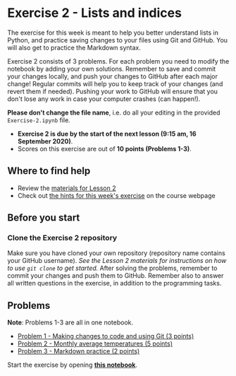 # Exercise 2 - Lists and indices

The exercise for this week is meant to help you better understand lists in Python, and practice saving changes to your files using Git and GitHub. You will also get to practice the Markdown syntax. 

Exercise 2 consists of 3 problems. For each problem you need to modify the notebook by adding your own solutions. Remember to save and commit your changes locally, and push your changes to GitHub after each major change! Regular commits will help you to keep track of your changes (and revert them if needed). Pushing your work to GitHub will ensure that you don't lose any work in case your computer crashes (can happen!).

**Please don't change the file name**, i.e. do all your editing in the provided `Exercise-2.ipynb` file. 

- **Exercise 2 is due by the start of the next lesson (9:15 am, 16 September 2020)**.
- Scores on this exercise are out of **10 points (Problems 1-3)**.

## Where to find help

- Review the [materials for Lesson 2](https://geo-python-site.readthedocs.io/en/latest/lessons/L2/overview.html)
- Check out [the hints for this week's exercise](https://geo-python-site.readthedocs.io/en/develop/lessons/L2/exercise-2.html#exercise-2-hints) on the course webpage

## Before you start

### Clone the Exercise 2 repository

Make sure you have cloned your own repository (repository name contains your GitHub username).
*See the Lesson 2 materials for instructions on how to use `git clone` to get started.*
After solving the problems, remember to commit your changes and push them to GitHub.
Remember also to answer all written questions in the exercise, in addition to the programming tasks.

## Problems

**Note**: Problems 1-3 are all in one notebook.

 - [Problem 1 - Making changes to code and using Git (3 points)](Exercise-2.ipynb)
 - [Problem 2 - Monthly average temperatures (5 points)](Exercise-2.ipynb)
 - [Problem 3 - Markdown practice (2 points)](Exercise-2.ipynb)
 
Start the exercise by opening **[this notebook](Exercise-2.ipynb)**.
